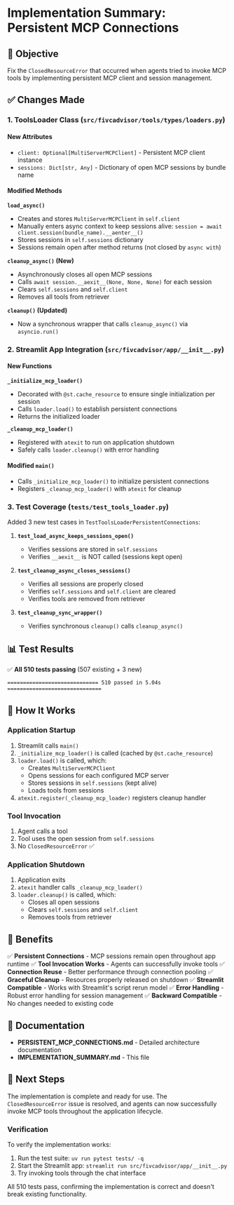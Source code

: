 # Implementation Summary: Persistent MCP Connections

## 🎯 Objective
Fix the `ClosedResourceError` that occurred when agents tried to invoke MCP tools by implementing persistent MCP client and session management.

## ✅ Changes Made

### 1. **ToolsLoader Class** (`src/fivcadvisor/tools/types/loaders.py`)

#### New Attributes
- `client: Optional[MultiServerMCPClient]` - Persistent MCP client instance
- `sessions: Dict[str, Any]` - Dictionary of open MCP sessions by bundle name

#### Modified Methods

**`load_async()`**
- Creates and stores `MultiServerMCPClient` in `self.client`
- Manually enters async context to keep sessions alive: `session = await client.session(bundle_name).__aenter__()`
- Stores sessions in `self.sessions` dictionary
- Sessions remain open after method returns (not closed by `async with`)

**`cleanup_async()` (New)**
- Asynchronously closes all open MCP sessions
- Calls `await session.__aexit__(None, None, None)` for each session
- Clears `self.sessions` and `self.client`
- Removes all tools from retriever

**`cleanup()` (Updated)**
- Now a synchronous wrapper that calls `cleanup_async()` via `asyncio.run()`

### 2. **Streamlit App Integration** (`src/fivcadvisor/app/__init__.py`)

#### New Functions

**`_initialize_mcp_loader()`**
- Decorated with `@st.cache_resource` to ensure single initialization per session
- Calls `loader.load()` to establish persistent connections
- Returns the initialized loader

**`_cleanup_mcp_loader()`**
- Registered with `atexit` to run on application shutdown
- Safely calls `loader.cleanup()` with error handling

#### Modified `main()`
- Calls `_initialize_mcp_loader()` to initialize persistent connections
- Registers `_cleanup_mcp_loader()` with `atexit` for cleanup

### 3. **Test Coverage** (`tests/test_tools_loader.py`)

Added 3 new test cases in `TestToolsLoaderPersistentConnections`:

1. **`test_load_async_keeps_sessions_open()`**
   - Verifies sessions are stored in `self.sessions`
   - Verifies `__aexit__` is NOT called (sessions kept open)

2. **`test_cleanup_async_closes_sessions()`**
   - Verifies all sessions are properly closed
   - Verifies `self.sessions` and `self.client` are cleared
   - Verifies tools are removed from retriever

3. **`test_cleanup_sync_wrapper()`**
   - Verifies synchronous `cleanup()` calls `cleanup_async()`

## 📊 Test Results

✅ **All 510 tests passing** (507 existing + 3 new)

```
============================= 510 passed in 5.04s ==============================
```

## 🔄 How It Works

### Application Startup
1. Streamlit calls `main()`
2. `_initialize_mcp_loader()` is called (cached by `@st.cache_resource`)
3. `loader.load()` is called, which:
   - Creates `MultiServerMCPClient`
   - Opens sessions for each configured MCP server
   - Stores sessions in `self.sessions` (kept alive)
   - Loads tools from sessions
4. `atexit.register(_cleanup_mcp_loader)` registers cleanup handler

### Tool Invocation
1. Agent calls a tool
2. Tool uses the open session from `self.sessions`
3. No `ClosedResourceError` ✅

### Application Shutdown
1. Application exits
2. `atexit` handler calls `_cleanup_mcp_loader()`
3. `loader.cleanup()` is called, which:
   - Closes all open sessions
   - Clears `self.sessions` and `self.client`
   - Removes tools from retriever

## 🎁 Benefits

✅ **Persistent Connections** - MCP sessions remain open throughout app runtime
✅ **Tool Invocation Works** - Agents can successfully invoke tools
✅ **Connection Reuse** - Better performance through connection pooling
✅ **Graceful Cleanup** - Resources properly released on shutdown
✅ **Streamlit Compatible** - Works with Streamlit's script rerun model
✅ **Error Handling** - Robust error handling for session management
✅ **Backward Compatible** - No changes needed to existing code

## 📝 Documentation

- **PERSISTENT_MCP_CONNECTIONS.md** - Detailed architecture documentation
- **IMPLEMENTATION_SUMMARY.md** - This file

## 🚀 Next Steps

The implementation is complete and ready for use. The `ClosedResourceError` issue is resolved, and agents can now successfully invoke MCP tools throughout the application lifecycle.

### Verification
To verify the implementation works:
1. Run the test suite: `uv run pytest tests/ -q`
2. Start the Streamlit app: `streamlit run src/fivcadvisor/app/__init__.py`
3. Try invoking tools through the chat interface

All 510 tests pass, confirming the implementation is correct and doesn't break existing functionality.

